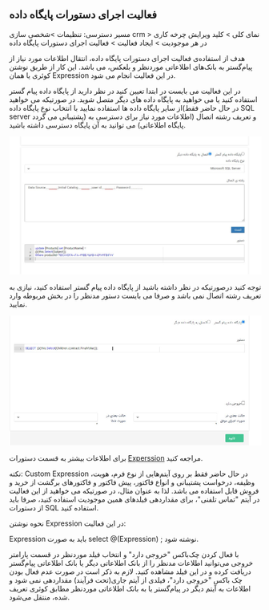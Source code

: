 ## فعالیت اجرای دستورات پایگاه داده

مسیر دسترسی: تنظیمات >شخصی سازی crm > نمای کلی > کلید ویرایش چرخه کاری در هر موجودیت > ایجاد فعالیت > فعالیت اجرای دستورات پایگاه داده

هدف از استفاده‌ی فعالیت اجرای دستورات پایگاه داده، انتقال اطلاعات مورد نیاز از پیام‌گستر به بانک‌های اطلاعاتی موردنظر و بلعکس، می باشد. این کار از طریق نوشتن کوئری یا همان Expression در این فعالیت انجام می شود.

در این فعالیت می بایست در ابتدا تعیین کنید در نظر دارید از پایگاه داده پیام گستر استفاده کنید یا می خواهید به پایگاه داده های دیگر متصل شوید. در صورتیکه می خواهید از سایر پایگاه داده ها استفاده نمایید با انتخاب نوع پایگاه داده(در حال حاضر فقط SQL server  پشتیبانی می گردد) و تعریف رشته اتصال (اطلاعات مورد نیاز برای دسترسی به پایگاه اطلاعاتی) می توانید به آن پایگاه دسترسی داشته باشید.


![](exp1.jpg)


توجه کنید درصورتیکه در نظر داشته باشید از پایگاه داده پیام گستر استفاده کنید، نیازی به تعریف رشته اتصال نمی باشد و صرفا می بایست دستور مدنظر را در بخش مربوطه وارد نمایید.


![](exp2.jpg)


برای اطلاعات بیشتر به قسمت دستورات [Experssion](https://github.com/1stco/PayamGostarDocs/blob/master/help2.5.4/Settings/Personalization-crm/Overview/Process-design/Create-a-work-cycle/Activity/SQL/Custom%20Expression.md)  مراجعه کنید.

نکته: Custom Expression در حال حاضر فقط بر روی آیتم‌هایی از نوع فرم، هویت، وظیفه، درخواست پشتیبانی و انواع فاکتور، پیش فاکتور و فاکتورهای برگشت از خرید و فروش قابل استفاده می باشد. لذا به عنوان مثال، در صورتیکه می خواهید از این فعالیت در آیتم "تماس تلفنی"، برای مقداردهی فیلدهای همین موجودیت استفاده کنید، صرفا باید از دستورات SQL استفاده کنید.

نحوه نوشتن Expression در این فعالیت:

Expression باید به صورت select  @(Expression) ; نوشته شود.

با فعال کردن چک‌باکس "خروجی دارد" و انتخاب فیلد موردنظر در قسمت پارامتر خروجی می‌توانید اطلاعات مدنظر را از بانک اطلاعاتی دیگر یا بانک اطلاعاتی پیام‌گستر دریافت کرده و در این فیلد مشاهده کنید.
لازم به ذکر است در صورت عدم فعال بودن چک باکس "خروجی دارد"، فیلدی از آیتم جاری(تحت فرآیند) مقداردهی نمی شود و اطلاعات به آیتم دیگر در پیام‌گستر یا به بانک اطلاعاتی موردنظر مطابق کوئری تعریف شده، منتقل می‌شود. 
